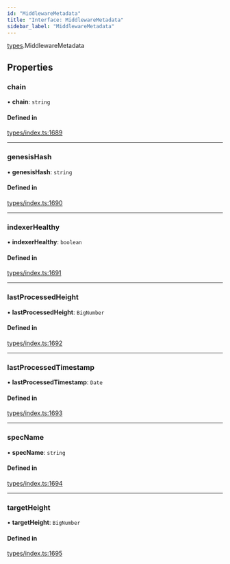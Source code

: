 ```yaml
---
id: "MiddlewareMetadata"
title: "Interface: MiddlewareMetadata"
sidebar_label: "MiddlewareMetadata"
---
```


[types](../../../modules/Types/Types.md).MiddlewareMetadata

## Properties

### chain

• **chain**: `string`

#### Defined in

[types/index.ts:1689](https://github.com/PolymeshAssociation/polymesh-sdk/blob/372a67e5d/src/types/index.ts#L1689)

___

### genesisHash

• **genesisHash**: `string`

#### Defined in

[types/index.ts:1690](https://github.com/PolymeshAssociation/polymesh-sdk/blob/372a67e5d/src/types/index.ts#L1690)

___

### indexerHealthy

• **indexerHealthy**: `boolean`

#### Defined in

[types/index.ts:1691](https://github.com/PolymeshAssociation/polymesh-sdk/blob/372a67e5d/src/types/index.ts#L1691)

___

### lastProcessedHeight

• **lastProcessedHeight**: `BigNumber`

#### Defined in

[types/index.ts:1692](https://github.com/PolymeshAssociation/polymesh-sdk/blob/372a67e5d/src/types/index.ts#L1692)

___

### lastProcessedTimestamp

• **lastProcessedTimestamp**: `Date`

#### Defined in

[types/index.ts:1693](https://github.com/PolymeshAssociation/polymesh-sdk/blob/372a67e5d/src/types/index.ts#L1693)

___

### specName

• **specName**: `string`

#### Defined in

[types/index.ts:1694](https://github.com/PolymeshAssociation/polymesh-sdk/blob/372a67e5d/src/types/index.ts#L1694)

___

### targetHeight

• **targetHeight**: `BigNumber`

#### Defined in

[types/index.ts:1695](https://github.com/PolymeshAssociation/polymesh-sdk/blob/372a67e5d/src/types/index.ts#L1695)
